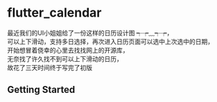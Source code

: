 # flutter_calendar

最近我们的UI小姐姐给了一份这样的日历设计图 ┭┮﹏┭┮，  
可以上下滑动，支持多日选择，再次进入日历页面可以选中上次选中的日期，  
开始想冒着侥幸的心里去找找网上的开源库，  
无奈找了许久找不到可以上下滑动的日历，  
故花了三天时间终于写完了初版  

## Getting Started


